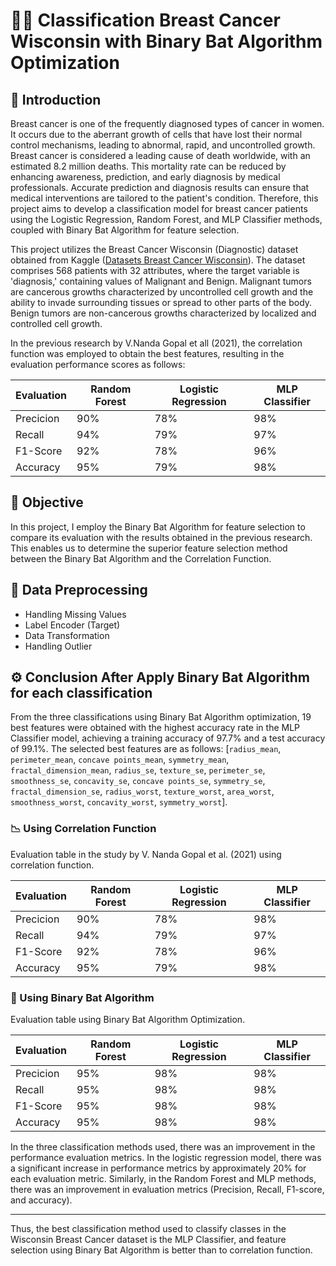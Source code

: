 # 🧠🦇 Classification Breast Cancer Wisconsin with Binary Bat Algorithm Optimization

## 📍 Introduction
Breast cancer is one of the frequently diagnosed types of cancer in women. It occurs due to the aberrant growth of cells that have lost their normal control mechanisms, leading to abnormal, rapid, and uncontrolled growth. Breast cancer is considered a leading cause of death worldwide, with an estimated 8.2 million deaths. This mortality rate can be reduced by enhancing awareness, prediction, and early diagnosis by medical professionals. Accurate prediction and diagnosis results can ensure that medical interventions are tailored to the patient's condition. Therefore, this project aims to develop a classification model for breast cancer patients using the Logistic Regression, Random Forest, and MLP Classifier methods, coupled with Binary Bat Algorithm for feature selection. 

This project utilizes the Breast Cancer Wisconsin (Diagnostic) dataset obtained from Kaggle ([Datasets Breast Cancer Wisconsin](https://www.kaggle.com/datasets/uciml/breast-cancer-wisconsin-data)). The dataset comprises 568 patients with 32 attributes, where the target variable is 'diagnosis,' containing values of Malignant and Benign. Malignant tumors are cancerous growths characterized by uncontrolled cell growth and the ability to invade surrounding tissues or spread to other parts of the body. Benign tumors are non-cancerous growths characterized by localized and controlled cell growth.

In the previous research by V.Nanda Gopal et all (2021), the correlation function was employed to obtain the best features, resulting in the evaluation performance scores as follows:

| Evaluation | Random Forest | Logistic Regression | MLP Classifier |
| --------------- | --------------- | --------------- |--------------- |
| Precicion | 90%   | 78%   | 98%  |
| Recall  | 94%   | 79%    | 97%   |
| F1-Score   | 92%   | 78%   | 96%   |
| Accuracy    | 95%   | 79%   | 98%   |

## 📍 Objective
In this project, I employ the Binary Bat Algorithm for feature selection to compare its evaluation with the results obtained in the previous research. This enables us to determine the superior feature selection method between the Binary Bat Algorithm and the Correlation Function. 

## 🧪 Data Preprocessing
  - Handling Missing Values
  - Label Encoder (Target)
  - Data Transformation
  - Handling Outlier

## ⚙️ Conclusion After Apply Binary Bat Algorithm for each classification

From the three classifications using Binary Bat Algorithm optimization, 19 best features were obtained with the highest accuracy rate in the MLP Classifier model, achieving a training accuracy of 97.7% and a test accuracy of 99.1%. The selected best features are as follows: [`radius_mean`, `perimeter_mean`, `concave points_mean`, `symmetry_mean`, `fractal_dimension_mean`, `radius_se`, `texture_se`, `perimeter_se`, `smoothness_se`, `concavity_se`, `concave points_se`, `symmetry_se`, `fractal_dimension_se`, `radius_worst`, `texture_worst`, `area_worst`, `smoothness_worst`, `concavity_worst`, `symmetry_worst`].

### 📉 Using Correlation Function
Evaluation table in the study by V. Nanda Gopal et al. (2021) using correlation function.

| Evaluation | Random Forest | Logistic Regression | MLP Classifier |
| --------------- | --------------- | --------------- |--------------- |
| Precicion | 90%   | 78%   | 98%  |
| Recall  | 94%   | 79%    | 97%   |
| F1-Score   | 92%   | 78%   | 96%   |
| Accuracy    | 95%   | 79%   | 98%   |

### 🦇 Using Binary Bat Algorithm
Evaluation table using Binary Bat Algorithm Optimization.

| Evaluation | Random Forest | Logistic Regression | MLP Classifier |
| --------------- | --------------- | --------------- |--------------- |
| Precicion | 95%   | 98%   | 98%  |
| Recall  | 95%   | 98%    | 98%   |
| F1-Score   | 95%   | 98%   | 98%   |
| Accuracy    | 95%   | 98%   | 98%   |

In the three classification methods used, there was an improvement in the performance evaluation metrics. In the logistic regression model, there was a significant increase in performance metrics by approximately 20% for each evaluation metric. Similarly, in the Random Forest and MLP methods, there was an improvement in evaluation metrics (Precision, Recall, F1-score, and accuracy).

---
Thus, the best classification method used to classify classes in the Wisconsin Breast Cancer dataset is the MLP Classifier, and feature selection using Binary Bat Algorithm is better than to correlation function.



